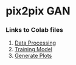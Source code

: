 # pix2pix GAN
  
### Links to Colab files
  
1. [Data Processing](https://colab.research.google.com/github/azhar1038/GAN/blob/master/5_pix2pix/1_data_process_colab.ipynb)
2. [Training Model](https://colab.research.google.com/github/azhar1038/GAN/blob/master/5_pix2pix/2_train_colab.ipynb)
3. [Generate Plots](https://colab.research.google.com/github/azhar1038/GAN/blob/master/5_pix2pix/3_generate_colab.ipynb)
